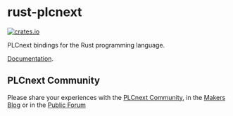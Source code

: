# rust-plcnext

[![crates.io](https://img.shields.io/crates/v/plcnext.svg)](https://crates.io/crates/plcnext)

PLCnext bindings for the Rust programming language.

[Documentation](https://docs.rs/plcnext).

## PLCnext Community

Please share your experiences with the [PLCnext Community](https://plcnext-community.net), in the [Makers Blog](https://www.plcnext-community.net/index.php?option=com_content&view=category&layout=blog&id=78&Itemid=365&lang=en) or in the [Public Forum](https://www.plcnext-community.net/index.php?option=com_easydiscuss&view=categories&Itemid=221&lang=en) 
